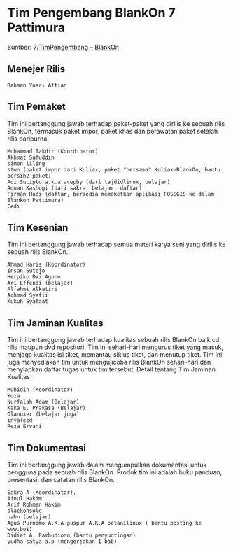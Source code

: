 # Tim Pengembang BlankOn 7 Pattimura
Sumber: [7/TimPengembang – BlankOn](http://dev.blankonlinux.or.id/wiki/7/TimPengembang)
## Menejer Rilis

    Rahman Yusri Aftian

## Tim Pemaket

Tim ini bertanggung jawab terhadap paket-paket yang dirilis ke sebuah rilis BlankOn, termasuk paket impor, paket khas dan perawatan paket setelah rilis paripurna.

    Muhammad Takdir (Koordinator)
    Akhmat Safuddin
    simon liling
    stwn (paket impor dari Kuliax, paket "bersama" Kuliax-BlankOn, bantu bersih2 paket)
    Adi Sucipto a.k.a acepby (dari tajdidlinux, belajar)
    Adnan Kashogi (dari sakra, belajar, daftar)
    Firman Hadi (daftar, bersedia memaketkan aplikasi FOSSGIS ke dalam Blankon Pattimura)
    Cedi 

## Tim Kesenian

Tim ini bertanggung jawab terhadap semua materi karya seni yang dirilis ke sebuah rilis BlankOn.

    Ahmad Haris (Koordinator)
    Insan Sutejo
    Herpiko Dwi Aguno
    Ari Effendi (belajar)
    Alfahmi Alkatiri
    Achmad Syafii
    Kukuh Syafaat 

## Tim Jaminan Kualitas

Tim ini bertanggung jawab terhadap kualitas sebuah rilis BlankOn baik cd rilis maupun dvd repositori. Tim ini sehari-hari mengurus tiket yang masuk, menjaga kualitas isi tiket, memantau siklus tiket, dan menutup tiket. Tim ini juga menyediakan tim untuk mengujicoba rilis BlankOn sehari-hari dan menyiapkan daftar tugas untuk tim tersebut. Detail tentang Tim Jaminan Kualitas

    Muhidin (Koordinator)
    Yoza
    Nurfalah Adam (Belajar)
    Kaka E. Prakasa (Belajar)
    Olanuxer (belajar juga)
    invaleed
    Reza Ervani 

## Tim Dokumentasi

Tim ini bertanggung jawab dalam mengumpulkan dokumentasi untuk pengguna pada sebuah rilis BlankOn. Produk tim ini adalah buku panduan, presentasi, dan catatan rilis BlankOn.

    Sakra A (Koordinator).
    Ainul Hakim
    Arif Rohman Hakim
    blackonsole
    hahn (belajar)
    Agus Purnomo A.K.A guspur A.K.A petanilinux ( bantu posting ke www.boi)
    Didiet A. Pambudiono (bantu penyuntingan)
    yudha satya a.p (mengerjakan 1 bab) 
    
    
